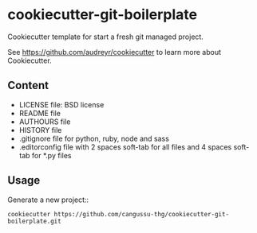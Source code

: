cookiecutter-git-boilerplate
============================

Cookiecutter template for start a fresh git managed project.

See https://github.com/audreyr/cookiecutter to learn more about Cookiecutter.

Content
-------

* LICENSE file: BSD license
* README file
* AUTHOURS file
* HISTORY file
* .gitignore file for python, ruby, node and sass
* .editorconfig file with 2 spaces soft-tab for all files and 4 spaces soft-tab for *.py files

Usage
-----

Generate a new project::

    cookiecutter https://github.com/cangussu-thg/cookiecutter-git-boilerplate.git
